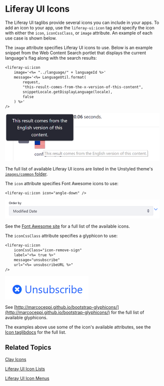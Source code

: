 # Liferay UI Icons [](id=liferay-ui-icons)

The Liferay UI taglibs provide several icons you can include in your apps. To 
add an icon to your app, use the `liferay-ui:icon` tag and specify the icon with 
either the `icon`, `iconCssClass`, or `image` attribute. An example of each use 
case is shown below.

The `image` attribute specifies Liferay UI icons to use. Below is an example 
snippet from the Web Content Search portlet that displays the current language's 
flag along with the search results: 

    <liferay-ui:icon 
        image='<%= "../language/" + languageId %>' 
        message='<%= LanguageUtil.format(
            request, 
            "this-result-comes-from-the-x-version-of-this-content", 
            snippetLocale.getDisplayLanguage(locale), 
            false
        ) %>' 
    />
    
![Figure 1: Liferay UI icons can be cofigured based on language.](../../../images/liferay-ui-taglib-icon-image.png)

The full list of available Liferay UI icons are listed in the Unstyled theme's 
[`images/common` folder](https://github.com/liferay/liferay-portal/tree/7.1.x/modules/apps/foundation/frontend-theme/frontend-theme-unstyled/src/main/resources/META-INF/resources/_unstyled/images/common).

The `icon` attribute specifies Font Awesome icons to use:

    <liferay-ui:icon icon="angle-down" />

![Figure 2: You can use the icon attribute to include Font Awesome icons in your app.](../../../images/liferay-ui-taglib-icon-angle-down.png)

See the [Font Awesome site](https://fontawesome.com/v3.2.1/icons/) 
for a full list of the available icons.

The `iconCssClass` attribute specifies a glyphicon to use:

    <liferay-ui:icon
        iconCssClass="icon-remove-sign"
        label="<%= true %>"
        message="unsubscribe"
        url="<%= unsubscribeURL %>"
    />

![Figure 3: You can use Font Awesome icons in your app.](../../../images/liferay-ui-taglib-icon-css-class.png)

See 
[http://marcoceppi.github.io/bootstrap-glyphicons/](http://marcoceppi.github.io/bootstrap-glyphicons/) 
for the full list of available glyphicons. 

The examples above use some of the icon's available attributes, see the 
[Icon taglibdocs](@platform-ref@/7.1-latest/taglibs/util-taglib/liferay-ui/icon.html) 
for the full list. 

## Related Topics [](id=related-topics)

[Clay Icons](/develop/tutorials/-/knowledge_base/7-1/clay-icons)

[Liferay UI Icon Lists](/develop/tutorials/-/knowledge_base/7-1/liferay-ui-icon-lists)

[Liferay UI Icon Menus](/develop/tutorials/-/knowledge_base/7-1/liferay-ui-icon-menus)
